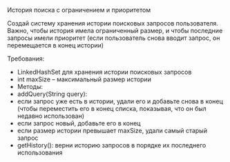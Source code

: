 История поиска с ограничением и приоритетом

Создай систему хранения истории поисковых запросов пользователя.
Важно, чтобы история имела ограниченный размер, и чтобы последние запросы имели приоритет
(если пользователь снова вводит запрос, он перемещается в конец истории)

Требования:
- LinkedHashSet<String> для хранения истории поисковых запросов
- int maxSize – максимальный размер истории
- Методы:
- addQuery(String query):
- если запрос уже есть в истории, удали его и добавьте снова в конец (чтобы переместить его в конец списка, показывая,
что он был недавно использован)
- если запрос новый, добавьте его в конец
- если размер истории превышает maxSize, удали самый старый запрос
- getHistory(): верни историю запросов в порядке их последнего использования